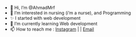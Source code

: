 - 👋 Hi, I’m @AhmadMrf
- 👀 I’m interested in nursing (i’m a nurse), and Programming 
- ✨ I started with web development
- 🌱 I’m currently learning Web development
- 📫 How to reach me :  [Instagram](https://www.instagram.com/js_developing) | | [Email](mailto:naashna20@gamil.com)
